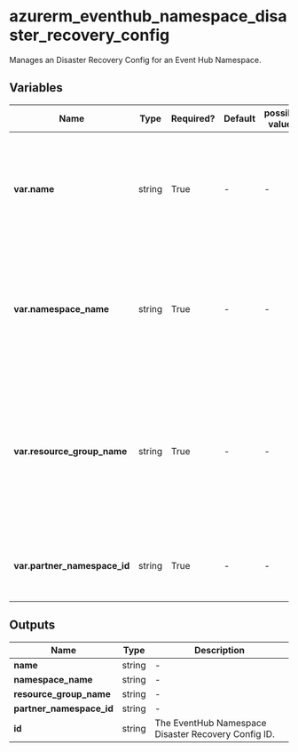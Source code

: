 # azurerm_eventhub_namespace_disaster_recovery_config

Manages an Disaster Recovery Config for an Event Hub Namespace.

## Variables

| Name | Type | Required? | Default  | possible values | Description |
| ---- | ---- | --------- | -------- | ----------- | ----------- |
| **var.name** | string | True | -  |  -  | Specifies the name of the Disaster Recovery Config. Changing this forces a new resource to be created. | 
| **var.namespace_name** | string | True | -  |  -  | Specifies the name of the primary EventHub Namespace to replicate. Changing this forces a new resource to be created. | 
| **var.resource_group_name** | string | True | -  |  -  | The name of the resource group in which the Disaster Recovery Config exists. Changing this forces a new resource to be created. | 
| **var.partner_namespace_id** | string | True | -  |  -  | The ID of the EventHub Namespace to replicate to. | 



## Outputs

| Name | Type | Description |
| ---- | ---- | --------- | 
| **name** | string  | - | 
| **namespace_name** | string  | - | 
| **resource_group_name** | string  | - | 
| **partner_namespace_id** | string  | - | 
| **id** | string  | The EventHub Namespace Disaster Recovery Config ID. | 